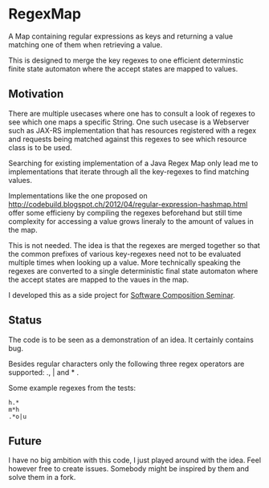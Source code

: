 # RegexMap

A Map containing regular expressions as keys and returning a value matching one of them when retrieving a value.

This is designed to merge the key regexes to one efficient determinstic finite state automaton where the accept states are mapped to values.

## Motivation

There are multiple usecases where one has to consult a look of regexes to see which one maps a specific String. One such usecase is a Webserver such as JAX-RS implementation that has resources registered with a regex and requests being matched against this regexes to see which resource class is to be used.

Searching for existing implementation of a Java Regex Map only lead me to implementations that iterate through all the key-regexes to find matching values.

Implementations like the one proposed on <http://codebuild.blogspot.ch/2012/04/regular-expression-hashmap.html> offer some efficieny by compiling the regexes beforehand but still time complexity for accessing a value grows lineraly to the amount of values in the map.

This is not needed. The idea is that the regexes are merged together so that the common prefixes of various key-regexes need not to be evaluated multiple times when looking up a value. More technically speaking the regexes are converted to a single deterministic final state automaton where the accept states are mapped to the vaues in the map. 

I developed this as a side project for [Software Composition Seminar](http://scg.unibe.ch/wiki/softwarecompositionseminar).

## Status

The code is to be seen as a demonstration of an idea. It certainly contains bug.

Besides regular characters only the following three regex operators are supported: ., | and * .

Some example regexes from the tests:

    h.*
    m*h
    .*o|u

## Future

I have no big ambition with this code, I just played around with the idea. Feel however free to create issues. Somebody might be inspired by them and solve them in a fork.
